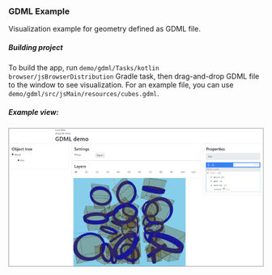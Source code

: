 
### GDML Example

Visualization example for geometry defined as GDML file. 

##### Building project

To build the app, run `demo/gdml/Tasks/kotlin browser/jsBrowserDistribution` Gradle task, then 
drag-and-drop GDML file to the window to see visualization. For an example file, you can use 
`demo/gdml/src/jsMain/resources/cubes.gdml`.

##### Example view:

![](../../docs/images/gdml-demo.png)
